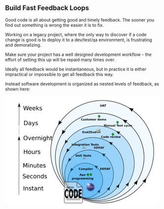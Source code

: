 ## Build Fast Feedback Loops

Good code is all about getting good and timely feedback. The sooner you find out something is wrong the easier it is to fix.

Working on a legacy project, where the only way to discover if a code change is good is to deploy it to a dev/test/qa environment, is frustrating and demoralizing.

Make sure your project has a well designed development workflow - the effort of setting this up will be repaid many times over.

Ideally all feedback would be instantaneous, but in practice it is either impractical or impossible to get all feedback this way. 

Instead software development is organized as nested levels of feedback, as shown here:

![Development feedback cycles](../generated/images/svg/feedback_cyclesncr.png)
